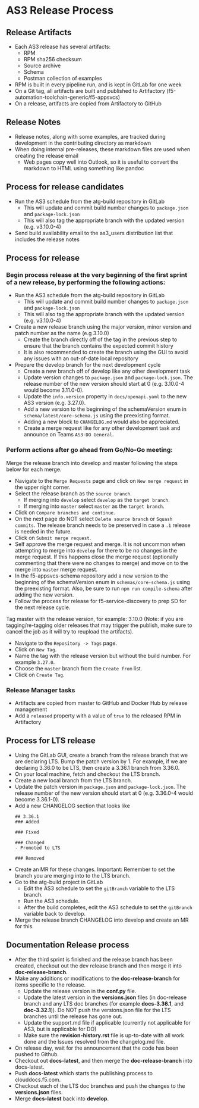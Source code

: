 # AS3 Release Process

## Release Artifacts
* Each AS3 release has several artifacts:
  * RPM
  * RPM sha256 checksum
  * Source archive
  * Schema
  * Postman collection of examples
* RPM is built in every pipeline run, and is kept in GitLab for one week
* On a Git tag, all artifacts are built and published to Artifactory (f5-automation-toolchain-generic/f5-appsvcs)
* On a release, artifacts are copied from Artifactory to GitHub

## Release Notes
* Release notes, along with some examples, are tracked during development in the contributing directory as markdown
* When doing internal pre-releases, these markdown files are used when creating the release email
  * Web pages copy well into Outlook, so it is useful to convert the markdown to HTML using something like pandoc


## Process for release candidates
* Run the AS3 schedule from the atg-build repository in GitLab
  * This will update and commit build number changes to `package.json` and `package-lock.json`
  * This will also tag the appropriate branch with the updated version (e.g. v3.10.0-4)
* Send build availability email to the as3_users distribution list that includes the release notes

## Process for release
### Begin process release at the very beginning of the first sprint of a new release, by performing the following actions:
* Run the AS3 schedule from the atg-build repository in GitLab
  * This will update and commit build number changes to `package.json` and `package-lock.json`
  * This will also tag the appropriate branch with the updated version (e.g. v3.10.0-4)
* Create a new release branch using the major version, minor version and patch number as the name (e.g 3.10.0)
  * Create the branch directly off of the tag in the previous step to ensure that the branch contains the expected commit history
  * It is also recommended to create the branch using the GUI to avoid any issues with an out-of-date local repository
* Prepare the develop branch for the next development cycle
  * Create a new branch off of develop like any other development task
  * Update version changes to `package.json` and `package-lock.json`.  The release number of the new version should start at 0 (e.g. 3.10.0-4 would become 3.11.0-0).
  * Update the `info.version` property in `docs/openapi.yaml` to the new AS3 version (e.g. 3.27.0).
  * Add a new version to the beginning of the schemaVersion enum in `schema/latest/core-schema.js` using the preexisting format.
  * Adding a new block to `CHANGELOG.md` would also be appreciated.
  * Create a merge request like for any other development task and announce on Teams `AS3-DO General`.

### Perform actions after go ahead from Go/No-Go meeting:
Merge the release branch into develop and master following the steps below for each merge.
* Navigate to the `Merge Requests` page and click on `New merge request` in the upper right corner.
* Select the release branch as the `source branch`.
  * If merging into `develop` select `develop` as the `target branch`.
  * If merging into `master` select `master` as the `target branch`.
* Click on `Compare branches and continue`.
* On the next page do NOT select `Delete source branch` or `Squash commits`.  The release branch needs to be preserved in case a `.1` release is needed in the future.
* Click on `Submit merge request`.
* Self approve the merge request and merge. It is not uncommon when attempting to merge into `develop` for there to be no changes in the merge request. If this happens close the merge request (optionally commenting that there were no changes to merge) and move on to the merge into `master` merge request.
* In the f5-appsvcs-schema repository add a new version to the beginning of the schemaVersion enum in `schemas/core-schema.js` using the preexisting format. Also, be sure to run `npm run compile-schema` after adding the new version.
* Follow the process for release for f5-service-discovery to prep SD for the next release cycle.

Tag master with the release version, for example: 3.10.0 (Note: if you are tagging/re-tagging older releases that may trigger the publish, make sure to cancel the job as it will try to reupload the artifacts).
* Navigate to the `Repository -> Tags` page.
* Click on `New Tag`.
* Name the tag with the release version but without the build number.  For example `3.27.0`.
* Choose the `master` branch from the `Create from` list.
* Click on `Create Tag`.

### Release Manager tasks
* Artifacts are copied from master to GitHub and Docker Hub by release management
* Add a `released` property with a value of `true` to the released RPM in Artifactory

## Process for LTS release
* Using the GitLab GUI, create a branch from the release branch that we are declaring LTS. Bump the patch version by 1. For example, if we are declaring 3.36.0 to be LTS, then create a 3.36.1 branch from 3.36.0.
* On your local machine, fetch and checkout the LTS branch.
* Create a new local branch from the LTS branch.
* Update the patch version in `package.json` and `package-lock.json`.  The release number of the new version should start at 0 (e.g. 3.36.0-4 would become 3.36.1-0).
* Add a new CHANGELOG section that looks like
    ```
    ## 3.36.1
    ### Added

    ### Fixed

    ### Changed
    - Promoted to LTS

    ### Removed
    ```
* Create an MR for these changes. Important: Remember to set the branch you are merging into to the LTS branch.
* Go to the atg-build project in GitLab
  * Edit the AS3 schedule to set the `gitBranch` variable to the LTS branch.
  * Run the AS3 schedule.
  * After the build completes, edit the AS3 schedule to set the `gitBranch` variable back to develop.
* Merge the release branch CHANGELOG into develop and create an MR for this.

## Documentation Release process
* After the third sprint is finished and the release branch has been created, checkout out the dev release branch and then merge it into **doc-release-branch**.
* Make any additions or modifications to the **doc-release-branch** for items specific to the release.
  * Update the release version in the **conf.py** file.
  * Update the latest version in the **versions.json** files (in doc-release branch and any LTS doc branches (for example **docs-3.36.1**, and **doc-3.32.1**)). Do NOT push the versions.json file for the LTS branches until the release has gone out.
  * Update the support.md file if applicable (currently not applicable for AS3, but is applicable for DO)
  * Make sure the **revision-history.rst** file is up-to-date with all work done and the Issues resolved from the changelog.md file.
* On release day, wait for the announcement that the code has been pushed to Github.
* Checkout out **docs-latest**, and then merge the **doc-release-branch** into docs-latest.
* Push **docs-latest** which starts the publishing process to clouddocs.f5.com.
* Checkout each of the LTS doc branches and push the changes to the **versions.json** files.
* Merge **docs-latest** back into **develop**.